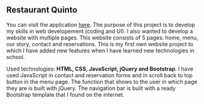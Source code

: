 ## Restaurant Quinto
You can visit the application [here](https://jennilehtonen.github.io/restaurantQuinto/).
The purpose of this project is to develop my skills in web developement (coding and UI). I also wanted to develop a website with multiple pages. This website consists of 5 pages: home, menu, our story, contact and reservations. This is my first own website project to which I have added new features when I have learned new technologies in school.

Used technologies: **HTML, CSS, JavaScript, jQuery and Bootstrap**. I have used JavaScript in contact and reservation forms and in scroll back to top button in the menu page. The function that shows to the user in which page they are is built with jQuery. The navigation bar is built with a ready Bootstrap template that I found on the internet.
